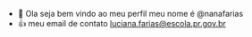 - 👋 Ola seja bem vindo ao meu perfil meu nome é @nanafarias
- 👍 meu email de contato luciana.farias@escola.pr.gov.br
